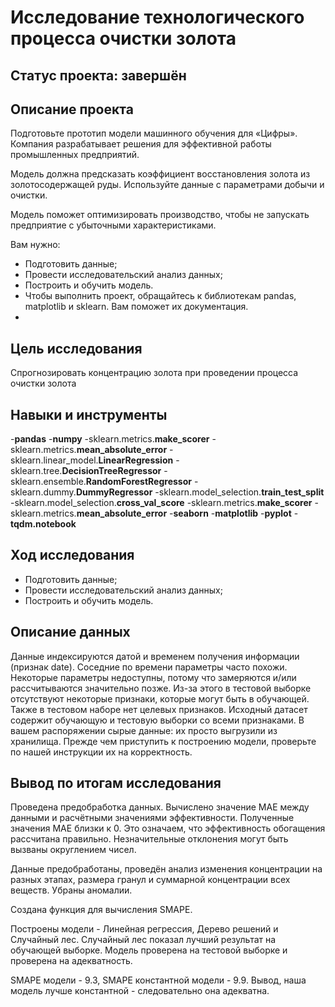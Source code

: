 # Исследование технологического процесса очистки золота

## Статус проекта: завершён

## Описание проекта

Подготовьте прототип модели машинного обучения для «Цифры». Компания разрабатывает решения для эффективной работы промышленных предприятий.

Модель должна предсказать коэффициент восстановления золота из золотосодержащей руды. Используйте данные с параметрами добычи и очистки.

Модель поможет оптимизировать производство, чтобы не запускать предприятие с убыточными характеристиками.

Вам нужно:

- Подготовить данные;
- Провести исследовательский анализ данных;
- Построить и обучить модель.
- Чтобы выполнить проект, обращайтесь к библиотекам pandas, matplotlib и sklearn. Вам поможет их документация.
- 
## Цель исследования

Спрогнозировать концентрацию золота при проведении процесса очистки золота 

## Навыки и инструменты

-**pandas**
-**numpy**
-sklearn.metrics.**make_scorer** 
-sklearn.metrics.**mean_absolute_error**
-sklearn.linear_model.**LinearRegression**
-sklearn.tree.**DecisionTreeRegressor**
-sklearn.ensemble.**RandomForestRegressor**
-sklearn.dummy.**DummyRegressor**
-sklearn.model_selection.**train_test_split** 
-sklearn.model_selection.**cross_val_score**
-sklearn.metrics.**make_scorer**
-sklearn.metrics.**mean_absolute_error**
-**seaborn**
-**matplotlib** 
-**pyplot**
-**tqdm.notebook**

## Ход исследования

- Подготовить данные;
- Провести исследовательский анализ данных;
- Построить и обучить модель.

## Описание данных

Данные индексируются датой и временем получения информации (признак date). Соседние по времени параметры часто похожи.
Некоторые параметры недоступны, потому что замеряются и/или рассчитываются значительно позже. Из-за этого в тестовой выборке отсутствуют некоторые признаки, которые могут быть в обучающей. Также в тестовом наборе нет целевых признаков.
Исходный датасет содержит обучающую и тестовую выборки со всеми признаками.
В вашем распоряжении сырые данные: их просто выгрузили из хранилища. Прежде чем приступить к построению модели, проверьте по нашей инструкции их на корректность.

## Вывод по итогам исследования

Проведена предобработка данных. Вычислено значение MAE между данными и расчётными значениями эффективности. Полученные значения МАЕ близки к 0. Это означаем, что эффективность обогащения рассчитана правильно. Незначительные отклонения могут быть вызваны округлением чисел.

Данные предобработаны, проведён анализ изменения концентрации на разных этапах, размера гранул и суммарной концентрации всех веществ. Убраны аномалии.

Создана функция для вычисления SMAPE.

Построены модели - Линейная регрессия, Дерево решений и Случайный лес. Случайный лес показал лучший результат на обучающей выборке. Модель проверена на тестовой выборке и проверена на адекватность.

SMAPE модели - 9.3, SMAPE константной модели - 9.9. Вывод, наша модель лучше константной - следовательно она адекватна.
